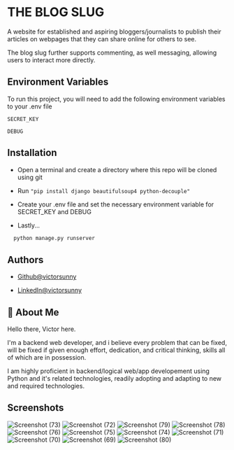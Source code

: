 
# THE BLOG SLUG

A website for established and aspiring bloggers/journalists to publish their articles on webpages that they can share online for others to see.

The blog slug further supports commenting, as well messaging, allowing users to interact more directly.



## Environment Variables

To run this project, you will need to add the following environment variables to your .env file

`SECRET_KEY`

`DEBUG`


## Installation

- Open a terminal and create a directory where this repo will be cloned using git

- Run `"pip install django beautifulsoup4 python-decouple"`

- Create your .env file and set the necessary environment variable for SECRET_KEY and DEBUG

- Lastly...

```bash
  python manage.py runserver
```
    
## Authors

- [Github@victorsunny](https://www.github.com/victorsunny/)

- [LinkedIn@victorsunny](https://www.linkedin.com/victor-sunny-6b06ba220/)

## 🚀 About Me
Hello there, Victor here.

I'm a backend web developer, and i believe every problem that can be fixed, will be fixed if given enough effort, dedication, and critical thinking, skills all of which are in possession.

I am highly proficient in backend/logical web/app developement using Python and it's related technologies, readily adopting and adapting to new and required technologies.


## Screenshots

![Screenshot (73)](https://github.com/user-attachments/assets/5b0f503a-6841-4b74-8ccc-97356e2ebdfa)
![Screenshot (72)](https://github.com/user-attachments/assets/bb9f90f8-7d41-4ce4-9f6c-e1ee106294ed)
![Screenshot (79)](https://github.com/user-attachments/assets/9c989ccf-047e-4777-84bf-b3699b6b6b91)
![Screenshot (78)](https://github.com/user-attachments/assets/f37c2dd8-01cd-448e-a7b8-537563b5740d)
![Screenshot (76)](https://github.com/user-attachments/assets/3dbe7add-fc5c-4737-a3c5-e97a890be9ee)
![Screenshot (75)](https://github.com/user-attachments/assets/e87bd565-54f3-4d02-a0f0-4b3856b1d227)
![Screenshot (74)](https://github.com/user-attachments/assets/9137c18f-fde0-4906-a587-b336e6362b2d)
![Screenshot (71)](https://github.com/user-attachments/assets/ece1848c-eeb4-4d4e-95b7-2b658d0a77e1)
![Screenshot (70)](https://github.com/user-attachments/assets/fe091d63-d227-4cca-8d8c-4460b0d31ac8)
![Screenshot (69)](https://github.com/user-attachments/assets/d3b78615-dfff-4ef2-826c-419e4e56d7c0)
![Screenshot (80)](https://github.com/user-attachments/assets/19d30e68-1f4b-419c-8e59-71afa66e9271)



